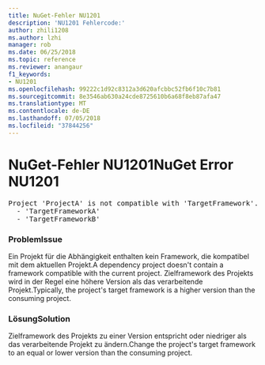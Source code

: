 ```yaml
---
title: NuGet-Fehler NU1201
description: 'NU1201 Fehlercode:'
author: zhili1208
ms.author: lzhi
manager: rob
ms.date: 06/25/2018
ms.topic: reference
ms.reviewer: anangaur
f1_keywords:
- NU1201
ms.openlocfilehash: 99222c1d92c8312a3d620afcbbc52fb6f10c7b81
ms.sourcegitcommit: 8e3546ab630a24cde8725610b6a68f8eb87afa47
ms.translationtype: MT
ms.contentlocale: de-DE
ms.lasthandoff: 07/05/2018
ms.locfileid: "37844256"
---
```

# <a name="nuget-error-nu1201"></a><span data-ttu-id="11b28-103">NuGet-Fehler NU1201</span><span class="sxs-lookup"><span data-stu-id="11b28-103">NuGet Error NU1201</span></span>

<pre>Project 'ProjectA' is not compatible with 'TargetFramework'. Project 'ProjectA' supports:<br/>  - 'TargetFrameworkA'<br/>  - 'TargetFrameworkB'</pre>

### <a name="issue"></a><span data-ttu-id="11b28-104">Problem</span><span class="sxs-lookup"><span data-stu-id="11b28-104">Issue</span></span>
<span data-ttu-id="11b28-105">Ein Projekt für die Abhängigkeit enthalten kein Framework, die kompatibel mit dem aktuellen Projekt.</span><span class="sxs-lookup"><span data-stu-id="11b28-105">A dependency project doesn't contain a framework compatible with the current project.</span></span> <span data-ttu-id="11b28-106">Zielframework des Projekts wird in der Regel eine höhere Version als das verarbeitende Projekt.</span><span class="sxs-lookup"><span data-stu-id="11b28-106">Typically, the project's target framework is a higher version than the consuming project.</span></span>

### <a name="solution"></a><span data-ttu-id="11b28-107">Lösung</span><span class="sxs-lookup"><span data-stu-id="11b28-107">Solution</span></span>
<span data-ttu-id="11b28-108">Zielframework des Projekts zu einer Version entspricht oder niedriger als das verarbeitende Projekt zu ändern.</span><span class="sxs-lookup"><span data-stu-id="11b28-108">Change the project's target framework to an equal or lower version than the consuming project.</span></span>

